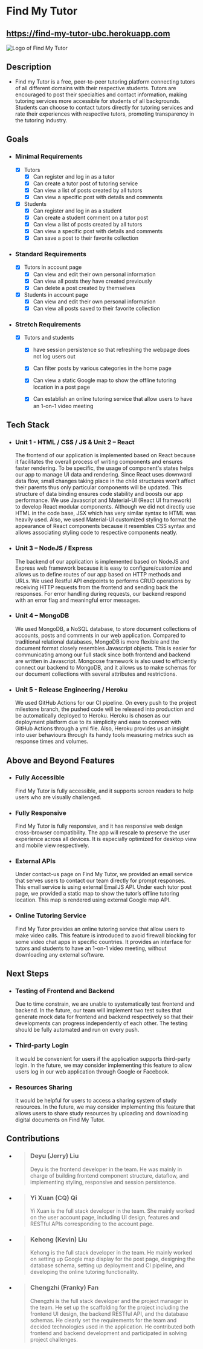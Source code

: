 # Find My Tutor


## https://find-my-tutor-ubc.herokuapp.com

![Logo of Find My Tutor](./client/public/logo192.png)


## Description

- Find my Tutor is a free, peer-to-peer tutoring platform connecting tutors of all different domains with their respective students. Tutors are encouraged to post their specialties and contact information, making tutoring services more accessible for students of all backgrounds. Students can choose to contact tutors directly for tutoring services and rate their experiences with respective tutors, promoting transparency in the tutoring industry.


## Goals

- ### Minimal Requirements
  - [x] Tutors
    - [x] Can register and log in as a tutor
    - [x] Can create a tutor post of tutoring service
    - [x] Can view a list of posts created by all tutors 
    - [x] Can view a specific post with details and comments
  - [x] Students
    - [x] Can register and log in as a student
    - [x] Can create a student comment on a tutor post
    - [x] Can view a list of posts created by all tutors
    - [x] Can view a specific post with details and comments
    - [x] Can save a post to their favorite collection
  
- ### Standard Requirements
  - [x] Tutors in account page
    - [x] Can view and edit their own personal information
    - [x] Can view all posts they have created previously
    - [x] Can delete a post created by themselves
  - [x] Students in account page
    - [x] Can view and edit their own personal information
    - [x] Can view all posts saved to their favorite collection
  
- ### Stretch Requirements
  - [x] Tutors and students
    - [x] have session persistence so that refreshing the webpage does not log users out
    - [x] Can filter posts by various categories in the home page
    - [x] Can view a static Google map to show the offline tutoring location in a post page
    - [x] Can establish an online tutoring service that allow users to have an 1-on-1 video meeting


## Tech Stack

- ### Unit 1 - HTML / CSS / JS & Unit 2 – React

  The frontend of our application is implemented based on React because it facilitates the overall process of writing components and ensures faster rendering.
  To be specific, the usage of component's states helps our app to manage UI data and rendering.
  Since React uses downward data flow, small changes taking place in the child structures won't affect their parents thus only particular components will be updated.
  This structure of data binding ensures code stability and boosts our app performance.
  We use Javascript and Material-UI (React UI framework) to develop React modular components.
  Although we did not directly use HTML in the code base, JSX which has very similar syntax to HTML was heavily used.
  Also, we used Material-UI customized styling to format the appearance of React components because it resembles CSS syntax and allows associating styling code to respective components neatly.

- ### Unit 3 – NodeJS / Express

  The backend of our application is implemented based on NodeJS and Express web framework because it is easy to configure/customize and allows us to define routes of our app based on HTTP methods and URLs.
  We used Restful API endpoints to performs CRUD operations by receiving HTTP requests from the frontend and sending back the responses.
  For error handling during requests, our backend respond with an error flag and meaningful error messages.

- ### Unit 4 – MongoDB

  We used MongoDB, a NoSQL database, to store document collections of accounts, posts and comments in our web application.
  Compared to traditional relational databases, MongoDB is more flexible and the document format closely resembles Javascript objects.
  This is easier for communicating among our full stack since both frontend and backend are written in Javascript.
  Mongoose framework is also used to efficiently connect our backend to MongoDB, and it allows us to make schemas for our document collections with several attributes and restrictions.

- ### Unit 5 - Release Engineering / Heroku

  We used GitHub Actions for our CI pipeline.
  On every push to the project milestone branch, the pushed code will be released into production and be automatically deployed to Heroku.
  Heroku is chosen as our deployment platform due to its simplicity and ease to connect with GitHub Actions through a yml file.
  Also, Heroku provides us an insight into user behaviours through its handy tools measuring metrics such as response times and volumes.


## Above and Beyond Features

- ### Fully Accessible
  Find My Tutor is fully accessible, and it supports screen readers to help users who are visually challenged.

- ### Fully Responsive

  Find My Tutor is fully responsive, and it has responsive web design cross-browser compatibility.
  The app will rescale to preserve the user experience across all devices.
  It is especially optimized for desktop view and mobile view respectively.
  
- ### External APIs

  Under contact-us page on Find My Tutor, we provided an email service that serves users to contact our team directly for prompt responses. This email service is using external EmailJS API.
  Under each tutor post page, we provided a static map to show the tutor’s offline tutoring location. This map is rendered using external Google map API.

- ### Online Tutoring Service

  Find My Tutor provides an online tutoring service that allow users to make video calls.
  This feature is introduced to avoid firewall blocking for some video chat apps in specific countries.
  It provides an interface for tutors and students to have an 1-on-1 video meeting, without downloading any external software.  


## Next Steps

- ### Testing of Frontend and Backend

  Due to time constrain, we are unable to systematically test frontend and backend.
  In the future, our team will implement two test suites that generate mock data for frontend and backend respectively so that their developments can progress independently of each other.
  The testing should be fully automated and run on every push.

- ### Third-party Login

  It would be convenient for users if the application supports third-party login.
  In the future, we may consider implementing this feature to allow users log in our web application through Google or Facebook.

- ### Resources Sharing

  It would be helpful for users to access a sharing system of study resources.
  In the future, we may consider implementing this feature that allows users to share study resources by uploading and downloading digital documents on Find My Tutor.


## Contributions

- > ### Deyu (Jerry) Liu
  > Deyu is the frontend developer in the team.
  > He was mainly in charge of building frontend component structure, dataflow, and implementing styling, responsive and session persistence.

- > ### Yi Xuan (CQ) Qi
  > Yi Xuan is the full stack developer in the team.
  > She mainly worked on the user account page, including UI design, features and RESTful APIs corresponding to the account page.

- > ### Kehong (Kevin) Liu
  > Kehong is the full stack developer in the team.
  > He mainly worked on setting up Google map display for the post page, designing the database schema, setting up deployment and CI pipeline, and developing the online tutoring functionality.

- > ### Chengzhi (Franky) Fan
  > Chengzhi is the full stack developer and the project manager in the team. 
  > He set up the scaffolding for the project including the frontend UI design, the backend RESTful API, and the database schemas.
  > He clearly set the requirements for the team and decided technologies used in the application.
  > He contributed both frontend and backend development and participated in solving project challenges.
